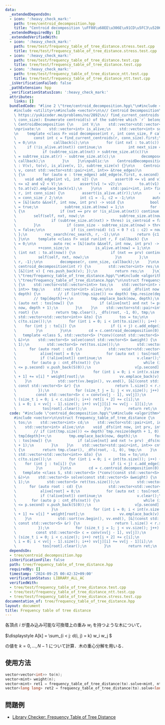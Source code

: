 ```yaml
---
data:
  _extendedDependsOn:
  - icon: ':heavy_check_mark:'
    path: tree/centroid_decomposition.hpp
    title: "Centroid decomposition \uFF08\u68EE\u306E\u91CD\u5FC3\u5206\u89E3\uFF09"
  _extendedRequiredBy: []
  _extendedVerifiedWith:
  - icon: ':heavy_check_mark:'
    path: tree/test/frequency_table_of_tree_distance.stress.test.cpp
    title: tree/test/frequency_table_of_tree_distance.stress.test.cpp
  - icon: ':heavy_check_mark:'
    path: tree/test/frequency_table_of_tree_distance.test.cpp
    title: tree/test/frequency_table_of_tree_distance.test.cpp
  - icon: ':heavy_check_mark:'
    path: tree/test/frequency_table_of_tree_distance_ntt.test.cpp
    title: tree/test/frequency_table_of_tree_distance_ntt.test.cpp
  _isVerificationFailed: false
  _pathExtension: hpp
  _verificationStatusIcon: ':heavy_check_mark:'
  attributes:
    links: []
  bundledCode: "#line 2 \"tree/centroid_decomposition.hpp\"\n#include <cassert>\n\
    #include <utility>\n#include <vector>\n\n// Centroid Decomposition\n// Verification:\
    \ https://yukicoder.me/problems/no/2892\n// find_current_centroids(int r, int\
    \ conn_size): Enumerate centroid(s) of the subtree which `r` belongs to.\nstruct\
    \ CentroidDecomposition {\n    int V;\n    std::vector<std::vector<int>> to;\n\
    \nprivate:\n    std::vector<int> is_alive;\n    std::vector<int> subtree_size;\n\
    \n    template <class F> void decompose(int r, int conn_size, F callback) {\n\n\
    \        const int c = find_current_centroids(r, conn_size).first;\n        is_alive.at(c)\
    \ = 0;\n\n        callback(c);\n\n        for (int nxt : to.at(c)) {\n       \
    \     if (!is_alive.at(nxt)) continue;\n            int next_size = subtree_size.at(nxt);\n\
    \            if (subtree_size.at(nxt) > subtree_size.at(c))\n                next_size\
    \ = subtree_size.at(r) - subtree_size.at(c);\n            decompose(nxt, next_size,\
    \ callback);\n        }\n    }\n\npublic:\n    CentroidDecomposition(int v = 0)\
    \ : V(v), to(v), is_alive(v, 1), subtree_size(v) {}\n\n    CentroidDecomposition(int\
    \ v, const std::vector<std::pair<int, int>> &tree_edges)\n        : CentroidDecomposition(v)\
    \ {\n        for (auto e : tree_edges) add_edge(e.first, e.second);\n    }\n\n\
    \    void add_edge(int v1, int v2) {\n        assert(0 <= v1 and v1 < V and 0\
    \ <= v2 and v2 < V);\n        assert(v1 != v2);\n        to.at(v1).push_back(v2),\
    \ to.at(v2).emplace_back(v1);\n    }\n\n    std::pair<int, int> find_current_centroids(int\
    \ r, int conn_size) {\n        assert(is_alive.at(r));\n\n        const int thres\
    \ = conn_size / 2;\n\n        int c1 = -1, c2 = -1;\n\n        auto rec_search\
    \ = [&](auto &&self, int now, int prv) -> void {\n            bool is_centroid\
    \ = true;\n            subtree_size.at(now) = 1;\n            for (int nxt : to.at(now))\
    \ {\n                if (nxt == prv or !is_alive.at(nxt)) continue;\n        \
    \        self(self, nxt, now);\n                subtree_size.at(now) += subtree_size.at(nxt);\n\
    \                if (subtree_size.at(nxt) > thres) is_centroid = false;\n    \
    \        }\n            if (conn_size - subtree_size.at(now) > thres) is_centroid\
    \ = false;\n\n            if (is_centroid) (c1 < 0 ? c1 : c2) = now;\n       \
    \ };\n        rec_search(rec_search, r, -1);\n\n        return {c1, c2};\n   \
    \ }\n\n    template <class F> void run(int r, F callback) {\n        int conn_size\
    \ = 0;\n\n        auto rec = [&](auto &&self, int now, int prv) -> void {\n  \
    \          ++conn_size;\n            is_alive.at(now) = 1;\n\n            for\
    \ (int nxt : to.at(now)) {\n                if (nxt == prv) continue;\n      \
    \          self(self, nxt, now);\n            }\n        };\n        rec(rec,\
    \ r, -1);\n\n        decompose(r, conn_size, callback);\n    }\n\n    std::vector<int>\
    \ centroid_decomposition(int r) {\n        std::vector<int> res;\n        run(r,\
    \ [&](int v) { res.push_back(v); });\n        return res;\n    }\n};\n#line 2\
    \ \"tree/frequency_table_of_tree_distance.hpp\"\n#include <algorithm>\n#line 5\
    \ \"tree/frequency_table_of_tree_distance.hpp\"\n\nstruct frequency_table_of_tree_distance\
    \ {\n    std::vector<std::vector<int>> tos;\n    std::vector<int> cd;\n    std::vector<std::pair<int,\
    \ int>> tmp;\n    std::vector<int> alive;\n\n    void _dfs(int now, int prv, int\
    \ depth) {\n        // if (int(tmp.size()) <= depth) tmp.resize(depth + 1, 0);\n\
    \        // tmp[depth]++;\n        tmp.emplace_back(now, depth);\n        for\
    \ (auto nxt : tos[now]) {\n            if (alive[nxt] and nxt != prv) _dfs(nxt,\
    \ now, depth + 1);\n        }\n    }\n    std::vector<std::pair<int, int>> cnt_dfs(int\
    \ root) {\n        return tmp.clear(), _dfs(root, -1, 0), tmp;\n    }\n    frequency_table_of_tree_distance(const\
    \ std::vector<std::vector<int>> &to) {\n        tos = to;\n\n        CentroidDecomposition\
    \ c(to.size());\n        for (int i = 0; i < int(to.size()); i++) {\n        \
    \    for (int j : to[i]) {\n                if (i < j) c.add_edge(i, j);\n   \
    \         }\n        }\n\n        cd = c.centroid_decomposition(0);\n    }\n \
    \   template <class S, std::vector<S> (*conv)(const std::vector<S> &, const std::vector<S>\
    \ &)>\n    std::vector<S> solve(const std::vector<S> &weight) {\n        alive.assign(tos.size(),\
    \ 1);\n        std::vector<S> ret(tos.size());\n        std::vector<S> v;\n  \
    \      for (auto root : cd) {\n            std::vector<std::vector<S>> vv;\n \
    \           alive[root] = 0;\n            for (auto nxt : tos[root]) {\n     \
    \           if (!alive[nxt]) continue;\n                v.clear();\n         \
    \       for (auto p : cnt_dfs(nxt)) {\n                    while (int(v.size())\
    \ <= p.second) v.push_back(S(0));\n                    v[p.second] += weight[p.first];\n\
    \                }\n                for (int i = 0; i < int(v.size()); i++) ret[i\
    \ + 1] += v[i] * weight[root];\n                vv.emplace_back(v);\n        \
    \    }\n            std::sort(vv.begin(), vv.end(), [&](const std::vector<S> &l,\
    \ const std::vector<S> &r) {\n                return l.size() < r.size();\n  \
    \          });\n            for (size_t j = 1; j < vv.size(); j++) {\n       \
    \         const std::vector<S> c = conv(vv[j - 1], vv[j]);\n                for\
    \ (size_t i = 0; i < c.size(); i++) ret[i + 2] += c[i];\n                for (size_t\
    \ i = 0; i < vv[j - 1].size(); i++) vv[j][i] += vv[j - 1][i];\n            }\n\
    \            tos[root].clear();\n        }\n        return ret;\n    }\n};\n"
  code: "#include \"centroid_decomposition.hpp\"\n#include <algorithm>\n#include <utility>\n\
    #include <vector>\n\nstruct frequency_table_of_tree_distance {\n    std::vector<std::vector<int>>\
    \ tos;\n    std::vector<int> cd;\n    std::vector<std::pair<int, int>> tmp;\n\
    \    std::vector<int> alive;\n\n    void _dfs(int now, int prv, int depth) {\n\
    \        // if (int(tmp.size()) <= depth) tmp.resize(depth + 1, 0);\n        //\
    \ tmp[depth]++;\n        tmp.emplace_back(now, depth);\n        for (auto nxt\
    \ : tos[now]) {\n            if (alive[nxt] and nxt != prv) _dfs(nxt, now, depth\
    \ + 1);\n        }\n    }\n    std::vector<std::pair<int, int>> cnt_dfs(int root)\
    \ {\n        return tmp.clear(), _dfs(root, -1, 0), tmp;\n    }\n    frequency_table_of_tree_distance(const\
    \ std::vector<std::vector<int>> &to) {\n        tos = to;\n\n        CentroidDecomposition\
    \ c(to.size());\n        for (int i = 0; i < int(to.size()); i++) {\n        \
    \    for (int j : to[i]) {\n                if (i < j) c.add_edge(i, j);\n   \
    \         }\n        }\n\n        cd = c.centroid_decomposition(0);\n    }\n \
    \   template <class S, std::vector<S> (*conv)(const std::vector<S> &, const std::vector<S>\
    \ &)>\n    std::vector<S> solve(const std::vector<S> &weight) {\n        alive.assign(tos.size(),\
    \ 1);\n        std::vector<S> ret(tos.size());\n        std::vector<S> v;\n  \
    \      for (auto root : cd) {\n            std::vector<std::vector<S>> vv;\n \
    \           alive[root] = 0;\n            for (auto nxt : tos[root]) {\n     \
    \           if (!alive[nxt]) continue;\n                v.clear();\n         \
    \       for (auto p : cnt_dfs(nxt)) {\n                    while (int(v.size())\
    \ <= p.second) v.push_back(S(0));\n                    v[p.second] += weight[p.first];\n\
    \                }\n                for (int i = 0; i < int(v.size()); i++) ret[i\
    \ + 1] += v[i] * weight[root];\n                vv.emplace_back(v);\n        \
    \    }\n            std::sort(vv.begin(), vv.end(), [&](const std::vector<S> &l,\
    \ const std::vector<S> &r) {\n                return l.size() < r.size();\n  \
    \          });\n            for (size_t j = 1; j < vv.size(); j++) {\n       \
    \         const std::vector<S> c = conv(vv[j - 1], vv[j]);\n                for\
    \ (size_t i = 0; i < c.size(); i++) ret[i + 2] += c[i];\n                for (size_t\
    \ i = 0; i < vv[j - 1].size(); i++) vv[j][i] += vv[j - 1][i];\n            }\n\
    \            tos[root].clear();\n        }\n        return ret;\n    }\n};\n"
  dependsOn:
  - tree/centroid_decomposition.hpp
  isVerificationFile: false
  path: tree/frequency_table_of_tree_distance.hpp
  requiredBy: []
  timestamp: '2024-09-25 00:42:32+09:00'
  verificationStatus: LIBRARY_ALL_AC
  verifiedWith:
  - tree/test/frequency_table_of_tree_distance.test.cpp
  - tree/test/frequency_table_of_tree_distance_ntt.test.cpp
  - tree/test/frequency_table_of_tree_distance.stress.test.cpp
documentation_of: tree/frequency_table_of_tree_distance.hpp
layout: document
title: Frequency table of tree distance
---
```


各頂点 $i$ が畳み込み可能な可換環上の重み $w_i$ を持つような木について，

$\displaystyle
A[k] = \sum_{i < j: d(i, j) = k} w_i w_j
$

の値を $k = 0, \dots, N - 1$ について計算．木の重心分解を用いる．

## 使用方法

```cpp
vector<vector<int>> to(n);
vector<mint> weight(n);
vector<mint> ret1 = frequency_table_of_tree_distance(to).solve<mint, nttconv<mint>>(weight);
vector<long long> ret2 = frequency_table_of_tree_distance(to).solve<long long, fftconv>(std::vector<long long>(N, 1));
```

## 問題例

- [Library Checker: Frequency Table of Tree Distance](https://judge.yosupo.jp/problem/frequency_table_of_tree_distance)
